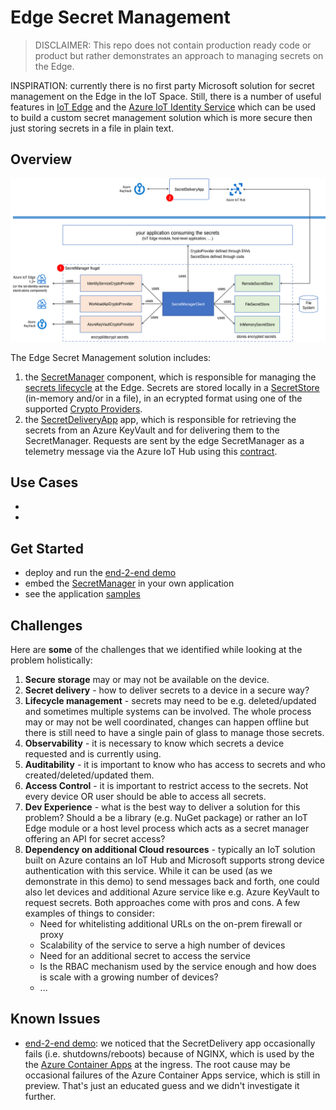 # Edge Secret Management

> DISCLAIMER: This repo does not contain production ready code or product but rather demonstrates an approach to managing secrets on the Edge.

INSPIRATION: currently there is no first party Microsoft solution for secret management on the Edge in the IoT Space. Still, there is a number of useful features in [IoT Edge](https://azure.microsoft.com/en-us/services/iot-edge/) and the [Azure IoT Identity Service](https://azure.github.io/iot-identity-service/) which can be used to build a custom secret management solution which is more secure then just storing secrets in a file in plain text.

## Overview
![](./images/overview-arch.png)

The Edge Secret Management solution includes:
1. the [SecretManager](./SecretManager/) component, which is responsible for managing the [secrets lifecycle](./SecretManager/README.md#secrets-lifecycle) at the Edge. Secrets are stored locally in a [SecretStore](./SecretManager/README.md#secrets-store) (in-memory and/or in a file), in an ecrypted format using one of the supported [Crypto Providers](./CryptoProvider/). 
2. the [SecretDeliveryApp](./SecretDeliveryApp/) app, which is responsible for retrieving the secrets from an Azure KeyVault and for delivering them to the SecretManager. Requests are sent by the edge SecretManager as a telemetry message via the Azure IoT Hub using this [contract](./docs/contracts.md).


## Use Cases
*
*


## Get Started
* deploy and run the [end-2-end demo](./docs/e2e-demo.md)
* embed the [SecretManager](./SecretManager/) in your own application
* see the application [samples](./Samples/)

## Challenges
Here are **some** of the challenges that we identified while looking at the problem holistically:

1. **Secure storage** may or may not be available on the device.
2. **Secret delivery** - how to deliver secrets to a device in a secure way?
3. **Lifecycle management** - secrets may need to be e.g. deleted/updated and sometimes multiple systems can be involved. The whole process may or may not be well coordinated, changes can happen offline but there is still need to have a single pain of glass to manage those secrets.
4. **Observability** - it is necessary to know which secrets a device requested and is currently using.
5. **Auditability** - it is important to know who has access to secrets and who created/deleted/updated them.
6. **Access Control** - it is important to restrict access to the secrets. Not every device OR user should be able to access all secrets.
7. **Dev Experience** - what is the best way to deliver a solution for this problem? Should a be a library (e.g. NuGet package) or rather an IoT Edge module or a host level process which acts as a secret manager offering an API for secret access?
8. **Dependency on additional Cloud resources** - typically an IoT solution built on Azure contains an IoT Hub and Microsoft supports strong device authentication with this service. While it can be used (as we demonstrate in this demo) to send messages back and forth, one could also let devices and additional Azure service like e.g. Azure KeyVault to request secrets. Both approaches come with pros and cons. A few examples of things to consider:
   - Need for whitelisting additional URLs on the on-prem firewall or proxy
   - Scalability of the service to serve a high number of devices
   - Need for an additional secret to access the service
   - Is the RBAC mechanism used by the service enough and how does is scale with a growing number of devices?
   - ...

## Known Issues
* [end-2-end demo](./docs/e2e-demo.md): we noticed that the SecretDelivery app occasionally fails (i.e. shutdowns/reboots) because of NGINX, which is used by the the [Azure Container Apps](https://azure.microsoft.com/en-us/services/container-apps/) at the ingress. The root cause may be occasional failures of the Azure Container Apps service, which is still in preview. That's just an educated guess and we didn't investigate it further.